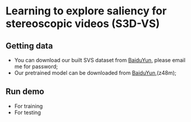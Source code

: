 # Learning to explore saliency for stereoscopic videos (S3D-VS)

## Getting data
* You can download our built SVS dataset from [BaiduYun](https://pan.baidu.com/s/1M45pDY72P5lovHrIGXb_BQ), please email me for password;
* Our pretrained model can be downloaded from [BaiduYun](https://pan.baidu.com/s/1xbtmDgHunVjNrkJud1_48w),(z48m);


## Run demo
* For training
* For testing
